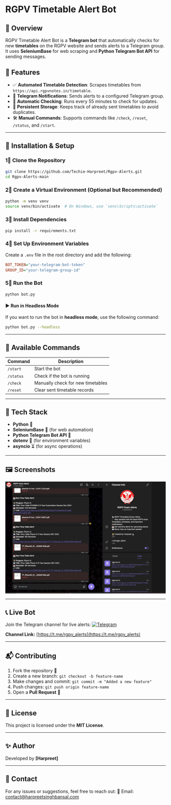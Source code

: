 # RGPV Timetable Alert Bot

## 📌 Overview
RGPV Timetable Alert Bot is a **Telegram bot** that automatically checks for new **timetables** on the RGPV website and sends alerts to a Telegram group. It uses **SeleniumBase** for web scraping and **Python Telegram Bot API** for sending messages.

## 🚀 Features
- ✅ **Automated Timetable Detection**: Scrapes timetables from `https://api.rgpvnotes.in/timetable`.
- 🔔 **Telegram Notifications**: Sends alerts to a configured Telegram group.
- 🔄 **Automatic Checking**: Runs every 55 minutes to check for updates.
- 🐂 **Persistent Storage**: Keeps track of already sent timetables to avoid duplicates.
- 🛠 **Manual Commands**: Supports commands like `/check`, `/reset`, `/status`, and `/start`.

---

## 🫠 Installation & Setup
### 1⃣ Clone the Repository
```bash
git clone https://github.com/Techie-Harpreet/Rgpv-Alerts.git
cd Rgpv-Alerts-main
```

### 2⃣ Create a Virtual Environment (Optional but Recommended)
```bash
python -m venv venv
source venv/bin/activate  # On Windows, use `venv\Scripts\activate`
```

### 3⃣ Install Dependencies
```bash
pip install -r requirements.txt
```

### 4⃣ Set Up Environment Variables
Create a `.env` file in the root directory and add the following:
```ini
BOT_TOKEN="your-telegram-bot-token"
GROUP_ID="your-telegram-group-id"
```

### 5⃣ Run the Bot
```bash
python bot.py
```

#### ▶️ Run in Headless Mode
If you want to run the bot in **headless mode**, use the following command:
```bash
python bot.py --headless
```

---

## 🐜 Available Commands
| Command       | Description |
|--------------|-------------|
| `/start`     | Start the bot |
| `/status`    | Check if the bot is running |
| `/check`     | Manually check for new timetables |
| `/reset`     | Clear sent timetable records |

---

## 🫠 Tech Stack
- **Python** 🐍
- **SeleniumBase** 🚀 (for web automation)
- **Python Telegram Bot API** 🤖
- **dotenv** 📁 (for environment variables)
- **asyncio** ⏳ (for async operations)

---

## 🖼 Screenshots

![Timetable Alert](https://raw.githubusercontent.com/Techie-Harpreet/Rgpv-Alerts/refs/heads/main/Images/Screenshot%202025-03-14%20145848.png?token=GHSAT0AAAAAAC7V2MOFI72UYPJRGDBLZWPYZ6T66CQ)

---

## 📞 Live Bot
Join the Telegram channel for live alerts:
[![Telegram](https://img.shields.io/badge/Telegram-Join%20Channel-blue)](https://t.me/rgpv_alerts)

**Channel Link:** [https://t.me/rgpv_alerts](https://t.me/rgpv_alerts)

---

## 📬 Contributing
1. Fork the repository 🍴
2. Create a new branch: `git checkout -b feature-name`
3. Make changes and commit: `git commit -m "Added a new feature"`
4. Push changes: `git push origin feature-name`
5. Open a **Pull Request** 🚀

---

## 🐝 License
This project is licensed under the **MIT License**.

---

## ✨ Author
Developed by **[Harpreet]**

---

## 📲 Contact
For any issues or suggestions, feel free to reach out:
📧 Email: contact@harpreetsinghbansal.com


